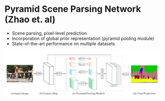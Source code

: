 # Pyramid Scene Parsing Network (Zhao et. al)

- Scene parsing, pixel-level prediction
- Incorporation of global prior representation (pyramid pooling module)
- State-of-the-art performance on multiple datasets

![Network architecture](images/architecture.jpg "Network architecture")
